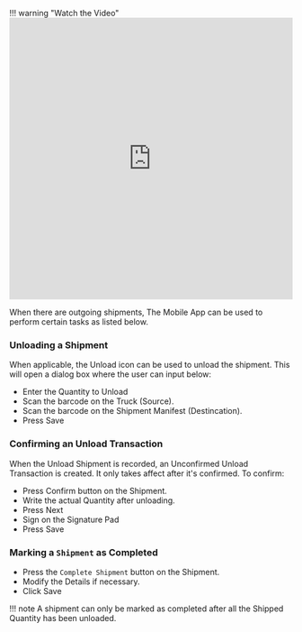 !!! warning "Watch the Video"
	<iframe width="100%" height="500" src="https://www.youtube.com/embed/onaOhfpm710" title="YouTube video player" frameborder="0" allow="accelerometer; autoplay; clipboard-write; encrypted-media; gyroscope; picture-in-picture; web-share" allowfullscreen></iframe>
 
When there are outgoing shipments, The Mobile App can be used to perform certain tasks as listed below.


### Unloading a Shipment
When applicable, the Unload icon can be used to unload the shipment. This will open a dialog box where the user can input below:  
 
 - Enter the Quantity to Unload
 - Scan the barcode on the Truck (Source).
 - Scan the barcode on the Shipment Manifest (Destincation).
 - Press Save

### Confirming an Unload Transaction
When the Unload Shipment is recorded, an Unconfirmed Unload Transaction is created. It only takes affect after it's confirmed. To confirm:

- Press Confirm button on the Shipment.
- Write the actual Quantity after unloading.
- Press Next
- Sign on the Signature Pad
- Press Save


### Marking a `Shipment` as Completed

* Press the `Complete Shipment` button on the Shipment.
* Modify the Details if necessary.
* Click Save

!!! note
	A shipment can only be marked as completed after all the Shipped Quantity has been unloaded.

